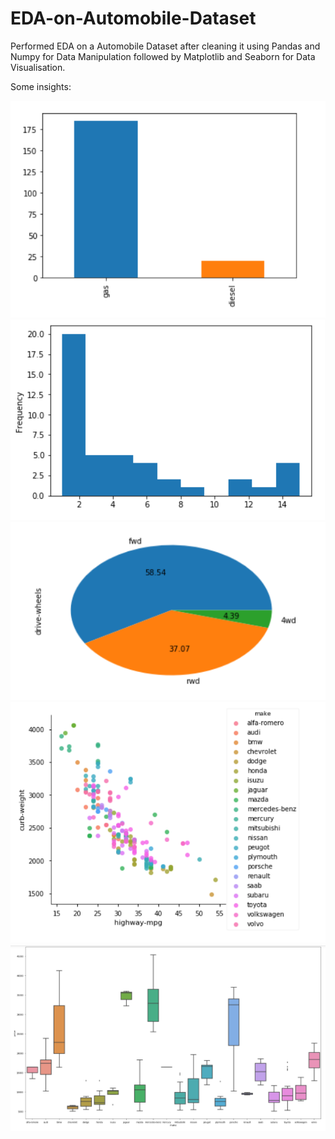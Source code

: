 # EDA-on-Automobile-Dataset
Performed EDA on a Automobile Dataset after cleaning it using Pandas and Numpy for Data Manipulation followed by Matplotlib and Seaborn for Data Visualisation.

Some insights:

![](images/bar.PNG)
![](images/hist.PNG)
![](images/pie.PNG)
![](images/scatter.PNG)
![](images/box.PNG)
